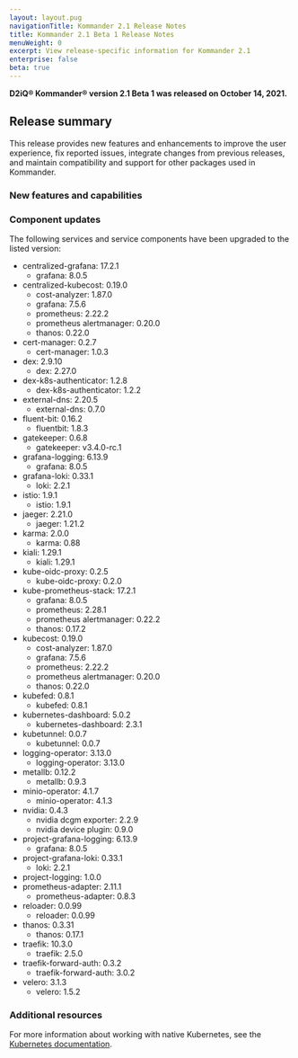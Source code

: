 ```yaml
---
layout: layout.pug
navigationTitle: Kommander 2.1 Release Notes
title: Kommander 2.1 Beta 1 Release Notes
menuWeight: 0
excerpt: View release-specific information for Kommander 2.1
enterprise: false
beta: true
---
```


<!-- markdownlint-disable MD034 -->
<!-- markdownlint-disable MD030 -->

**D2iQ&reg; Kommander&reg; version 2.1 Beta 1 was released on October 14, 2021.**

<!--
[button color="purple" href="https://support.d2iq.com/hc/en-us/articles/4409215222932-Product-Downloads"]Download Konvoy[/button]

To get started with Kommander, [download](/dkp/konvoy/latest/download/) and [install](/dkp/konvoy/latest/install/) the latest version of Konvoy.

<p class="message--note"><strong>NOTE: </strong>You must be a registered user and logged on to the support portal to download this product. New customers must contact their sales representative or <a href="mailto:sales@d2iq.com">sales@d2iq.com</a> before attempting to download or install Konvoy.</p>
-->

## Release summary

This release provides new features and enhancements to improve the user experience, fix reported issues, integrate changes from previous releases, and maintain compatibility and support for other packages used in Kommander.

### New features and capabilities

<!-- #### Platform applications

Platform applications, previously referred to as Addons, have moved to Kommander. -->

### Component updates

The following services and service components have been upgraded to the listed version:

- centralized-grafana: 17.2.1
    - grafana: 8.0.5
- centralized-kubecost: 0.19.0
    - cost-analyzer: 1.87.0
    - grafana: 7.5.6
    - prometheus: 2.22.2
    - prometheus alertmanager: 0.20.0
    - thanos: 0.22.0
- cert-manager: 0.2.7
    - cert-manager: 1.0.3
- dex: 2.9.10
    - dex: 2.27.0
- dex-k8s-authenticator: 1.2.8
    - dex-k8s-authenticator: 1.2.2
- external-dns: 2.20.5
    - external-dns: 0.7.0
- fluent-bit: 0.16.2
    - fluentbit: 1.8.3
- gatekeeper: 0.6.8
    - gatekeeper: v3.4.0-rc.1
- grafana-logging: 6.13.9
    - grafana: 8.0.5
- grafana-loki: 0.33.1
    - loki: 2.2.1
- istio: 1.9.1
    - istio: 1.9.1
- jaeger: 2.21.0
    - jaeger: 1.21.2
- karma: 2.0.0
    - karma: 0.88
- kiali: 1.29.1
    - kiali: 1.29.1
- kube-oidc-proxy: 0.2.5
    - kube-oidc-proxy: 0.2.0
- kube-prometheus-stack: 17.2.1
    - grafana: 8.0.5
    - prometheus: 2.28.1
    - prometheus alertmanager: 0.22.2
    - thanos: 0.17.2
- kubecost: 0.19.0
    - cost-analyzer: 1.87.0
    - grafana: 7.5.6
    - prometheus: 2.22.2
    - prometheus alertmanager: 0.20.0
    - thanos: 0.22.0
- kubefed: 0.8.1
    - kubefed: 0.8.1
- kubernetes-dashboard: 5.0.2
    - kubernetes-dashboard: 2.3.1
- kubetunnel: 0.0.7
    - kubetunnel: 0.0.7
- logging-operator: 3.13.0
    - logging-operator: 3.13.0
- metallb: 0.12.2
    - metallb: 0.9.3
- minio-operator: 4.1.7
    - minio-operator: 4.1.3
- nvidia: 0.4.3
    - nvidia dcgm exporter: 2.2.9
    - nvidia device plugin: 0.9.0
- project-grafana-logging: 6.13.9
    - grafana: 8.0.5
- project-grafana-loki: 0.33.1
    - loki: 2.2.1
- project-logging: 1.0.0
- prometheus-adapter: 2.11.1
    - prometheus-adapter: 0.8.3
- reloader: 0.0.99
    - reloader: 0.0.99
- thanos: 0.3.31
    - thanos: 0.17.1
- traefik: 10.3.0
    - traefik: 2.5.0
- traefik-forward-auth: 0.3.2
    - traefik-forward-auth: 3.0.2
- velero: 3.1.3
    - velero: 1.5.2

<!--### Fixes and Improvements

- Bug fixes with COPS numbers only.-->

### Additional resources

<!-- Add links to external documentation as needed -->

For more information about working with native Kubernetes, see the [Kubernetes documentation][kubernetes-doc].

[kubernetes-doc]: https://kubernetes.io/docs/home/
